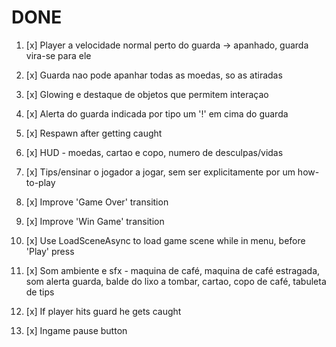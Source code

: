 # DONE

1.  [x] Player a velocidade normal perto do guarda -> apanhado, guarda vira-se para ele

2.  [x] Guarda nao pode apanhar todas as moedas, so as atiradas

3.  [x] Glowing e destaque de objetos que permitem interaçao

7.  [x] Alerta do guarda indicada por tipo um '!' em cima do guarda

4.  [x] Respawn after getting caught

9.  [x] HUD - moedas, cartao e copo, numero de desculpas/vidas

8.  [x] Tips/ensinar o jogador a jogar, sem ser explicitamente por um how-to-play

5.  [x] Improve 'Game Over' transition

6.  [x] Improve 'Win Game' transition

0.  [x] Use LoadSceneAsync to load game scene while in menu, before 'Play' press

10. [x] Som ambiente e sfx  - maquina de café, maquina de café estragada, som alerta guarda, balde do lixo a tombar, cartao, copo de café, tabuleta de tips

0.  [x] If player hits guard he gets caught

11. [x] Ingame pause button